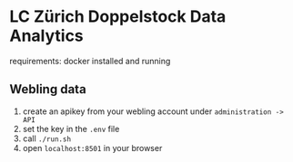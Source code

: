 # LC Zürich Doppelstock Data Analytics

requirements: docker installed and running

## Webling data

1. create an apikey from your webling account under `administration -> API`
2. set the key in the `.env` file
3. call `./run.sh`
4. open `localhost:8501` in your browser